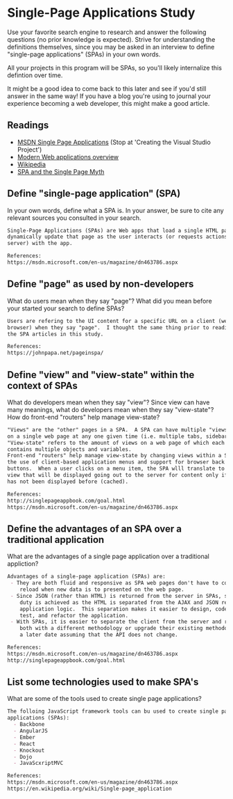 # Single-Page Applications Study

Use your favorite search engine to research and answer the following questions
(no prior knowledge is expected). Strive for understanding the definitions
themselves, since you may be asked in an interview to define "single-page
applications" (SPAs) in your own words.

All your projects in this program will be SPAs, so you'll likely internalize
this defintion over time.

It might be a good idea to come back to this later and see if you'd still answer
in the same way! If you have a blog you're using to journal your experience
becoming a web developer, this might make a good article.

## Readings

-   [MSDN Single Page Applications](https://msdn.microsoft.com/en-us/magazine/dn463786.aspx) (Stop at 'Creating the Visual Studio Project')
-   [Modern Web applications overview](http://singlepageappbook.com/goal.html)
-   [Wikipedia](https://en.wikipedia.org/wiki/Single-page_application)
-   [SPA and the Single Page Myth](https://johnpapa.net/pageinspa/)

## Define "single-page application" (SPA)

In your own words, define what a SPA is. In your answer, be sure to cite any
relevant sources you consulted in your search.

```md
Single-Page Applications (SPAs) are Web apps that load a single HTML page and
dynamically update that page as the user interacts (or requests actions to the web
server) with the app.

References:
https://msdn.microsoft.com/en-us/magazine/dn463786.aspx

```

## Define "page" as used by non-developers

What do users mean when they say "page"? What did you mean before your started
your search to define SPAs?

```md
Users are refering to the UI content for a specific URL on a client (web
browser) when they say "page".  I thought the same thing prior to reading
the SPA articles in this study.

References:
https://johnpapa.net/pageinspa/

```

## Define "view" and "view-state" within the context of SPAs

What do developers mean when they say "view"? Since view can have many meanings,
what do developers mean when they say "view-state"? How do front-end "routers"
help manage view-state?

```md
"Views" are the "other" pages in a SPA.  A SPA can have multiple "views" visible
on a single web page at any one given time (i.e. multiple tabs, sidebars, etc.).
"View-state" refers to the amount of views on a web page of which each view
contains multiple objects and variables.
Front-end "routers" help manage view-state by changing views within a SPA through
the use of client-based application menus and support for browser back and forward
buttons.  When a user clicks on a menu item, the SPA wlll translate to a different
view that will be displayed going out to the server for content only if that content
has not been displayed before (cached).

References:
http://singlepageappbook.com/goal.html
https://msdn.microsoft.com/en-us/magazine/dn463786.aspx

```

## Define the advantages of an SPA over a traditional application

What are the advantages of a single page application over a traditional appliction?

```md
Advantages of a single-page application (SPAs) are:
 - They are both fluid and responsive as SPA web pages don't have to continously
    reload when new data is to presented on the web page.
 - Since JSON (rather than HTML) is returned from the server in SPAs, separation of
    duty is achieved as the HTML is separated from the AJAX and JSON response
    application logic.  This separation makes it easier to design, code, debug,
    test, and refactor the application.
 - With SPAs, it is easier to separate the client from the server and replace one or
    both with a different methodology or upgrade their existing methodology at
    a later date assuming that the API does not change.

References:
https://msdn.microsoft.com/en-us/magazine/dn463786.aspx
http://singlepageappbook.com/goal.html

```

## List some technologies used to make SPA's

What are some of the tools used to create single page applications?

```md
The folloing JavaScript framework tools can bu used to create single page
applications (SPAs):
  - Backbone
  - AngularJS
  - Ember
  - React
  - Knockout
  - Dojo
  - JavaScxriptMVC

References:
https://msdn.microsoft.com/en-us/magazine/dn463786.aspx
https://en.wikipedia.org/wiki/Single-page_application

```
